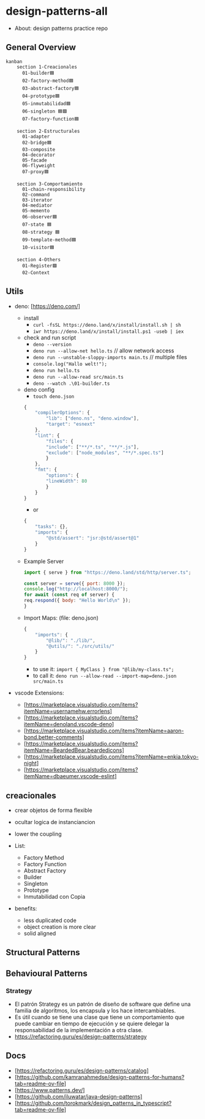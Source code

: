 # design-patterns-all

- About: design patterns practice repo

## General Overview

~~~mermaid
kanban
    section 1-Creacionales
      01-builder🟦
      02-factory-method🟦
      03-abstract-factory🟦
      04-prototype🟦
      05-inmutabilidad🟦
      06-singleton 🟦🟪
      07-factory-function🟦

    section 2-Estructurales
      01-adapter
      02-bridge🟦
      03-composite
      04-decorator
      05-facade
      06-flyweight
      07-proxy🟦

    section 3-Comportamiento
      01-chain-responsibility
      02-command
      03-iterator
      04-mediator
      05-memento
      06-observer🟦
      07-state 🟦
      08-strategy 🟦
      09-template-method🟦
      10-visitor🟦

    section 4-Others
      01-Register🟪
      02-Context
~~~

## Utils

- deno: [https://deno.com/]
    - install
        - `curl -fsSL https://deno.land/x/install/install.sh | sh`
        - `iwr https://deno.land/x/install/install.ps1 -useb | iex`
    - check and run script
        - `deno --version`
        - `deno run --allow-net hello.ts` // allow network access
        - `deno run --unstable-sloppy-imports main.ts` // multiple files
        - `console.log("Hallo welt!");`
        - `deno run hello.ts`
        - `deno run --allow-read src/main.ts`
        - `deno --watch .\01-builder.ts`
    - deno config
        - `touch deno.json`
        ```js
        {
            "compilerOptions": {
                "lib": ["deno.ns", "deno.window"],
                "target": "esnext"
            },
            "lint": {
                "files": {
                "include": ["**/*.ts", "**/*.js"],
                "exclude": ["node_modules", "**/*.spec.ts"]
                }
            },
            "fmt": {
                "options": {
                "lineWidth": 80
                }
            }
        }
        ```
        - or
        ```js
        {
            "tasks": {},
            "imports": {
                "@std/assert": "jsr:@std/assert@1"
            }
        }
        ```
    - Example Server
        ```js
        import { serve } from "https://deno.land/std/http/server.ts";

        const server = serve({ port: 8000 });
        console.log("http://localhost:8000/");
        for await (const req of server) {
        req.respond({ body: "Hello World\n" });
        }

        ```
    - Import Maps: (file: deno.json)
        ```js
        {
            "imports": {
                "@lib/": "./lib/",
                "@utils/": "./src/utils/"
            }
        }
        ```
        - to use it: `import { MyClass } from "@lib/my-class.ts";`
        - to call it: `deno run --allow-read --import-map=deno.json src/main.ts`

- vscode Extensions:
  - [https://marketplace.visualstudio.com/items?itemName=usernamehw.errorlens]
  - [https://marketplace.visualstudio.com/items?itemName=denoland.vscode-deno]
  - [https://marketplace.visualstudio.com/items?itemName=aaron-bond.better-comments]
  - [https://marketplace.visualstudio.com/items?itemName=BeardedBear.beardedicons]
  - [https://marketplace.visualstudio.com/items?itemName=enkia.tokyo-night]
  - [https://marketplace.visualstudio.com/items?itemName=dbaeumer.vscode-eslint]

## creacionales

- crear objetos de forma flexible
- ocultar logica de instanciancion
- lower the coupling

- List:
  - Factory Method
  - Factory Function
  - Abstract Factory
  - Builder
  - Singleton
  - Prototype
  - Inmutabilidad con Copia

- benefits:
  - less duplicated code
  - object creation is more clear
  - solid aligned

## Structural Patterns

## Behavioural Patterns

### Strategy

- El patrón Strategy es un patrón de diseño de software que define una familia de algoritmos, los encapsula y los hace intercambiables.
- Es útil cuando se tiene una clase que tiene un comportamiento que puede cambiar en tiempo de ejecución y se quiere delegar la responsabilidad de la implementación a otra clase.
- https://refactoring.guru/es/design-patterns/strategy



## Docs

- [https://refactoring.guru/es/design-patterns/catalog]
- [https://github.com/kamranahmedse/design-patterns-for-humans?tab=readme-ov-file]
- [https://www.patterns.dev/]
- [https://github.com/iluwatar/java-design-patterns]
- [https://github.com/torokmark/design_patterns_in_typescript?tab=readme-ov-file]
